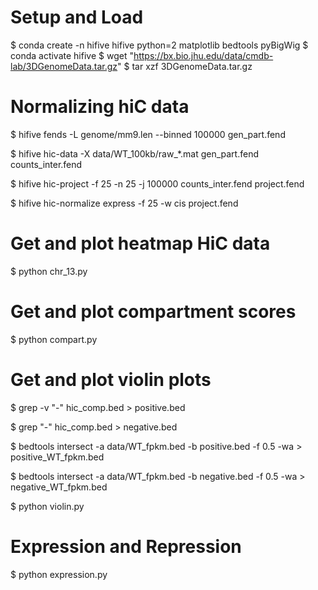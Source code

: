 # Setup and Load
$ conda create -n hifive hifive python=2 matplotlib bedtools pyBigWig 
$ conda activate hifive
$ wget "https://bx.bio.jhu.edu/data/cmdb-lab/3DGenomeData.tar.gz"
$ tar xzf 3DGenomeData.tar.gz 

# Normalizing hiC data
$ hifive fends -L genome/mm9.len --binned 100000 gen_part.fend

$ hifive hic-data -X data/WT_100kb/raw_\*.mat gen_part.fend counts_inter.fend

$ hifive hic-project -f 25 -n 25 -j 100000 counts_inter.fend project.fend

$ hifive hic-normalize express -f 25 -w cis project.fend

# Get and plot heatmap HiC data
$ python chr_13.py

# Get and plot compartment scores
$ python compart.py

# Get and plot violin plots
$ grep -v "-" hic_comp.bed > positive.bed

$ grep "-" hic_comp.bed > negative.bed

$ bedtools intersect -a data/WT_fpkm.bed -b positive.bed -f 0.5 -wa > positive_WT_fpkm.bed

$ bedtools intersect -a data/WT_fpkm.bed -b negative.bed -f 0.5 -wa > negative_WT_fpkm.bed

$ python violin.py

# Expression and Repression
$ python expression.py
